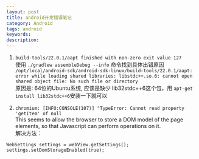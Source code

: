 ```yaml
---
layout: post
title: android开发错误笔记
category: Android
tags: android
keywords:
description:
---
```


1. `build-tools/22.0.1/aapt finished with non-zero exit value 127`  
使用 `./gradlew assembleDebug --info` 命令找到具体出错原因  
`/opt/local/android-sdk/android-sdk-linux/build-tools/22.0.1/aapt: error while loading shared libraries: libstdc++.so.6: cannot open shared object file: No such file or directory`  
原因是: 64位的Ubuntu系统, 应该是缺少 lib32stdc++6这个包，用 `apt-get install lib32stdc++6`安装一下就可以

2. `chromium: [INFO:CONSOLE(107)] "TypeError: Cannot read property 'getItem' of null`  
This seems to allow the browser to store a DOM model of the page elements, so that Javascript can perform operations on it.  
解决方法：
```
WebSettings settings = webView.getSettings();
settings.setDomStorageEnabled(true);
```
